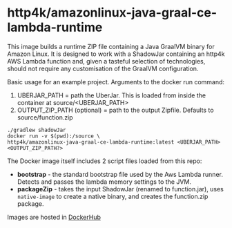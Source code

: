# http4k/amazonlinux-java-graal-ce-lambda-runtime

This image builds a runtime ZIP file containing a Java GraalVM binary for Amazon Linux. It is designed to work with a ShadowJar containing an http4k AWS Lambda function and, given a tasteful selection of technologies, should not require any customisation of the GraalVM configuration.

Basic usage for an example project. Arguments to the docker run command:
1. UBERJAR_PATH = path the UberJar. This is loaded from inside the container at source/<UBERJAR_PATH>
2. OUTPUT_ZIP_PATH (optional) = path to the output Zipfile. Defaults to source/function.zip

```shell
./gradlew shadowJar
docker run -v $(pwd):/source \
http4k/amazonlinux-java-graal-ce-lambda-runtime:latest <UBERJAR_PATH> <OUTPUT_ZIP_PATH?>
```

The Docker image itself includes 2 script files loaded from this repo:
- **bootstrap** - the standard bootstrap file used by the Aws Lambda runner. Detects and passes the lambda memory settings to the JVM.
- **packageZip** - takes the input ShadowJar (renamed to function.jar), uses `native-image` to create a native binary, and creates the function.zip package. 

Images are hosted in [DockerHub](https://hub.docker.com/r/http4k)
